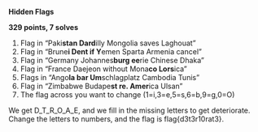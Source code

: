 **Hidden Flags**

**329 points, 7 solves**

1. Flag in “Paki**stan Dard**illy Mongolia saves Laghouat”
2. Flag in “Brune**i Dent if Y**emen Sparta Armenia cancel”
3. Flag in “Germany Johannes**burg ee**rie Chinese Dhaka”
4. Flag in “France Daejeon without Mona**co Lors**ica”
5. Flags in “Ango**la bar Um**schlagplatz Cambodia Tunis”
6. Flag in “Zimbabwe Budape**st re. Amer**ica Ulsan”
7. The flag across you want to change (1=i,3=e,5=s,6=b,9=g,0=O)

We get D_T_R_O_A_E, and we fill in the missing letters to get deteriorate. Change the letters to numbers, and the flag is flag{d3t3r10rat3}.
